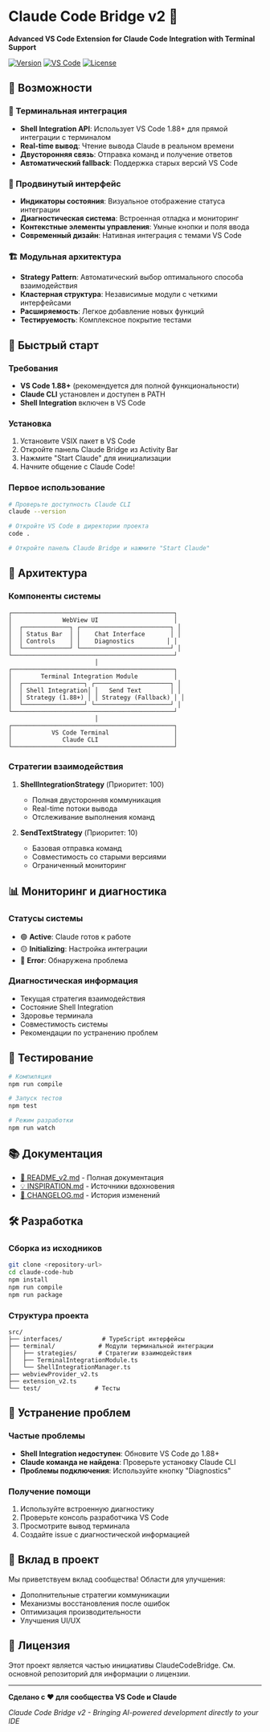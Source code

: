 # Claude Code Bridge v2 🚀

**Advanced VS Code Extension for Claude Code Integration with Terminal Support**

[![Version](https://img.shields.io/badge/version-0.1.0-blue.svg)](./CHANGELOG.md)
[![VS Code](https://img.shields.io/badge/VS%20Code-1.88%2B-green.svg)](https://code.visualstudio.com/)
[![License](https://img.shields.io/badge/license-MIT-orange.svg)](./LICENSE)

## 🌟 Возможности

### 🔄 Терминальная интеграция
- **Shell Integration API**: Использует VS Code 1.88+ для прямой интеграции с терминалом
- **Real-time вывод**: Чтение вывода Claude в реальном времени
- **Двусторонняя связь**: Отправка команд и получение ответов
- **Автоматический fallback**: Поддержка старых версий VS Code

### 🎯 Продвинутый интерфейс
- **Индикаторы состояния**: Визуальное отображение статуса интеграции
- **Диагностическая система**: Встроенная отладка и мониторинг
- **Контекстные элементы управления**: Умные кнопки и поля ввода
- **Современный дизайн**: Нативная интеграция с темами VS Code

### 🏗️ Модульная архитектура
- **Strategy Pattern**: Автоматический выбор оптимального способа взаимодействия
- **Кластерная структура**: Независимые модули с четкими интерфейсами
- **Расширяемость**: Легкое добавление новых функций
- **Тестируемость**: Комплексное покрытие тестами

## 🚀 Быстрый старт

### Требования
- **VS Code 1.88+** (рекомендуется для полной функциональности)
- **Claude CLI** установлен и доступен в PATH
- **Shell Integration** включен в VS Code

### Установка
1. Установите VSIX пакет в VS Code
2. Откройте панель Claude Bridge из Activity Bar
3. Нажмите "Start Claude" для инициализации
4. Начните общение с Claude Code!

### Первое использование
```bash
# Проверьте доступность Claude CLI
claude --version

# Откройте VS Code в директории проекта
code .

# Откройте панель Claude Bridge и нажмите "Start Claude"
```

## 🔧 Архитектура

### Компоненты системы
```
┌─────────────────────────────────────────────┐
│              WebView UI                     │
│  ┌─────────────┐ ┌─────────────────────────┐ │
│  │ Status Bar  │ │    Chat Interface       │ │
│  │ Controls    │ │    Diagnostics         │ │
│  └─────────────┘ └─────────────────────────┘ │
└─────────────────────────────────────────────┘
                        │
┌─────────────────────────────────────────────┐
│        Terminal Integration Module          │
│  ┌─────────────────┐ ┌─────────────────────┐ │
│  │ Shell Integration│ │   Send Text        │ │
│  │ Strategy (1.88+) │ │ Strategy (Fallback) │ │
│  └─────────────────┘ └─────────────────────┘ │
└─────────────────────────────────────────────┘
                        │
┌─────────────────────────────────────────────┐
│           VS Code Terminal                  │
│              Claude CLI                     │
└─────────────────────────────────────────────┘
```

### Стратегии взаимодействия
1. **ShellIntegrationStrategy** (Приоритет: 100)
   - Полная двусторонняя коммуникация
   - Real-time потоки вывода
   - Отслеживание выполнения команд

2. **SendTextStrategy** (Приоритет: 10)
   - Базовая отправка команд
   - Совместимость со старыми версиями
   - Ограниченный мониторинг

## 📊 Мониторинг и диагностика

### Статусы системы
- 🟢 **Active**: Claude готов к работе
- 🟡 **Initializing**: Настройка интеграции
- 🔴 **Error**: Обнаружена проблема

### Диагностическая информация
- Текущая стратегия взаимодействия
- Состояние Shell Integration
- Здоровье терминала
- Совместимость системы
- Рекомендации по устранению проблем

## 🧪 Тестирование

```bash
# Компиляция
npm run compile

# Запуск тестов
npm test

# Режим разработки
npm run watch
```

## 📚 Документация

- [📖 README_v2.md](./README_v2.md) - Полная документация
- [💡 INSPIRATION.md](./INSPIRATION.md) - Источники вдохновения
- [📝 CHANGELOG.md](./CHANGELOG.md) - История изменений

## 🛠️ Разработка

### Сборка из исходников
```bash
git clone <repository-url>
cd claude-code-hub
npm install
npm run compile
npm run package
```

### Структура проекта
```
src/
├── interfaces/           # TypeScript интерфейсы
├── terminal/            # Модули терминальной интеграции
│   ├── strategies/      # Стратегии взаимодействия
│   ├── TerminalIntegrationModule.ts
│   └── ShellIntegrationManager.ts
├── webviewProvider_v2.ts
├── extension_v2.ts
└── test/               # Тесты
```

## 🐛 Устранение проблем

### Частые проблемы
- **Shell Integration недоступен**: Обновите VS Code до 1.88+
- **Claude команда не найдена**: Проверьте установку Claude CLI
- **Проблемы подключения**: Используйте кнопку "Diagnostics"

### Получение помощи
1. Используйте встроенную диагностику
2. Проверьте консоль разработчика VS Code
3. Просмотрите вывод терминала
4. Создайте issue с диагностической информацией

## 🤝 Вклад в проект

Мы приветствуем вклад сообщества! Области для улучшения:
- Дополнительные стратегии коммуникации
- Механизмы восстановления после ошибок
- Оптимизация производительности
- Улучшения UI/UX

## 📄 Лицензия

Этот проект является частью инициативы ClaudeCodeBridge. См. основной репозиторий для информации о лицензии.

---

**Сделано с ❤️ для сообщества VS Code и Claude**

*Claude Code Bridge v2 - Bringing AI-powered development directly to your IDE*
